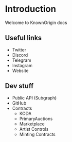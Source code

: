 # Introduction

Welcome to KnownOrigin docs

## Useful links

* Twitter
* Discord
* Telegram
* Instagram
* Website

## Dev stuff
* Public API (Subgraph)
* GitHub
* Contracts
     - KODA
     - PrimaryAuctions
     - Marketplace
     - Artist Controls
     - Minting Contracts
